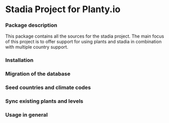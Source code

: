 # Stadia Project for Planty.io

### Package description
This package contains all the sources for the stadia project. The main focus of this project is to offer support for 
using plants and stadia in combination with multiple country support. 

### Installation

### Migration of the database

### Seed countries and climate codes

### Sync existing plants and levels

### Usage in general

